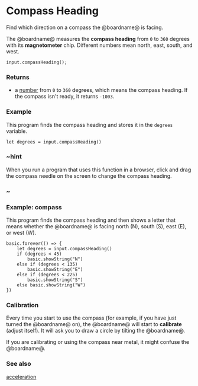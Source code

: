 # Compass Heading

Find which direction on a compass the @boardname@ is facing.

The @boardname@ measures the **compass heading** from `0` to `360`
degrees with its **magnetometer** chip. Different numbers mean north,
east, south, and west.

```sig
input.compassHeading();
```

### Returns

* a [number](/types/number) from `0` to `360` degrees, which means the compass heading. If the compass isn't ready, it returns `-1003`.

### Example

This program finds the compass heading and stores it in the
`degrees` variable.

```blocks
let degrees = input.compassHeading()
```

### ~hint 

When you run a program that uses this function in a browser, click and drag
the compass needle on the screen to change the compass heading.

### ~

### Example: compass

This program finds the compass heading and then shows a letter
that means whether the @boardname@ is facing north (N), south (S),
east (E), or west (W).

```blocks
basic.forever(() => {
    let degrees = input.compassHeading()
    if (degrees < 45)
        basic.showString("N")
    else if (degrees < 135)
        basic.showString("E")
    else if (degrees < 225)
        basic.showString("S")
    else basic.showString("W")
})
```

### Calibration

Every time you start to use the compass (for example, if you have just
turned the @boardname@ on), the @boardname@ will start to **calibrate**
(adjust itself).  It will ask you to draw a circle by tilting the
@boardname@.

If you are calibrating or using the compass near metal, it might
confuse the @boardname@.

### See also

[acceleration](/reference/input/acceleration)
